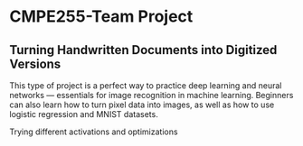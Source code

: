 # CMPE255-Team Project
## Turning Handwritten Documents into Digitized Versions

This type of project is a perfect way to practice deep learning and neural networks — essentials for image recognition in machine learning. Beginners can also learn how to turn pixel data into images, as well as how to use logistic regression and MNIST datasets.

Trying different activations and optimizations
